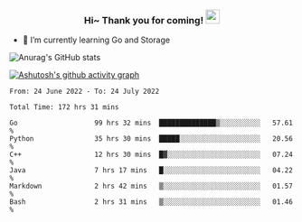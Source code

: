 <h3 align="center">
    Hi~ Thank you for coming!
    <img src="https://media.giphy.com/media/hvRJCLFzcasrR4ia7z/giphy.gif" width="25px">
</h3>

<!--
**pineapple-man/pineapple-man** is a ✨ _special_ ✨ repository because its `README.md` (this file) appears on your GitHub profile.

Here are some ideas to get you started:
- 🔭 I’m currently working on ...
- 🤔 I’m looking for help with ...
- 💬 Ask me about ...
- 📫 How to reach me: ...
- 😄 Pronouns: ...
- ⚡ Fun fact: 
- 👯 I’m looking to collaborate on kubernetes
-->
- 🌱 I’m currently learning Go and Storage


![Anurag's GitHub stats](https://github-readme-stats.vercel.app/api?username=pineapple-man&show_icons=true&theme=radical)


[![Ashutosh's github activity graph](https://activity-graph.herokuapp.com/graph?username=pineapple-man&bg_color=fffff0&color=708090&line=24292e&point=24292e&area=true&hide_border=true)](https://github.com/ashutosh00710/github-readme-activity-graph)

<!--START_SECTION:waka-->

```text
From: 24 June 2022 - To: 24 July 2022

Total Time: 172 hrs 31 mins

Go                   99 hrs 32 mins  ██████████████▒░░░░░░░░░░   57.61 %
Python               35 hrs 30 mins  █████░░░░░░░░░░░░░░░░░░░░   20.56 %
C++                  12 hrs 30 mins  █▓░░░░░░░░░░░░░░░░░░░░░░░   07.24 %
Java                 7 hrs 17 mins   █░░░░░░░░░░░░░░░░░░░░░░░░   04.22 %
Markdown             2 hrs 42 mins   ▒░░░░░░░░░░░░░░░░░░░░░░░░   01.57 %
Bash                 2 hrs 31 mins   ▒░░░░░░░░░░░░░░░░░░░░░░░░   01.46 %
```

<!--END_SECTION:waka-->
